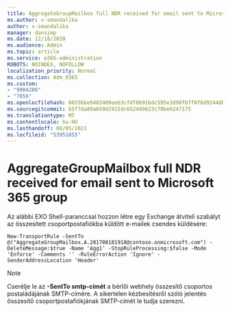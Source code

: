 ```yaml
---
title: AggregateGroupMailbox full NDR received for email sent to Microsoft 365 group
ms.author: v-smandalika
author: v-smandalika
manager: dansimp
ms.date: 12/18/2020
ms.audience: Admin
ms.topic: article
ms.service: o365-administration
ROBOTS: NOINDEX, NOFOLLOW
localization_priority: Normal
ms.collection: Adm_O365
ms.custom:
- "9004286"
- "7656"
ms.openlocfilehash: 6655bbe9482400eeb3cfdf0b91bdc595e3d98fbff0f6d9244db8bb4dd958305e
ms.sourcegitcommit: b5f7da89a650d2915dc652449623c78be6247175
ms.translationtype: MT
ms.contentlocale: hu-HU
ms.lasthandoff: 08/05/2021
ms.locfileid: "53951855"
---
```

# <a name="aggregategroupmailbox-full-ndr-received-for-email-sent-to-microsoft-365-group"></a>AggregateGroupMailbox full NDR received for email sent to Microsoft 365 group

Az alábbi EXO Shell-paranccsal hozzon létre egy Exchange átviteli szabályt az összesített csoportpostafiókba küldött e-mailek csendes küldésére:

`New-TransportRule -SentTo @("AggregateGroupMailbox.A.201708181918@contoso.onmicrosoft.com") -DeleteMessage:$true -Name 'Agg1' -StopRuleProcessing:$false -Mode 'Enforce' -Comments '' -RuleErrorAction 'Ignore' -SenderAddressLocation 'Header'`

> [!NOTE]
> Cserélje le az **-SentTo smtp-címét** a bérlői webhely összesítő csoportos postaládájának SMTP-címére. A sikertelen kézbesítésről szóló jelentés összesítő csoportpostafiókjának SMTP-címét le tudja szerezni.



